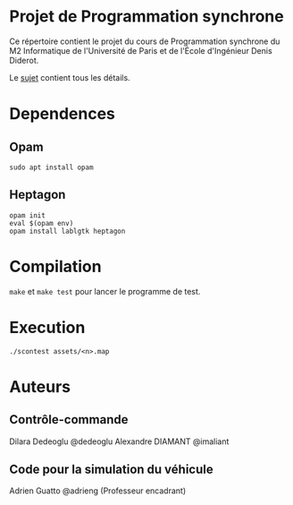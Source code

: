 # Projet de Programmation synchrone

Ce répertoire contient le projet du cours de Programmation synchrone du M2
Informatique de l'Université de Paris et de l'École d'Ingénieur Denis Diderot.

Le [sujet](sujet/sujet-projet.pdf) contient tous les détails.

# Dependences
## Opam
`sudo apt install opam`   
## Heptagon
```
opam init
eval $(opam env)
opam install lablgtk heptagon
```

# Compilation
`make` et `make test` pour lancer le programme de test.

# Execution
`./scontest assets/<n>.map`

# Auteurs
## Contrôle-commande
Dilara Dedeoglu @dedeoglu
Alexandre DIAMANT @imaliant
## Code pour la simulation du véhicule
Adrien Guatto @adrieng (Professeur encadrant)
